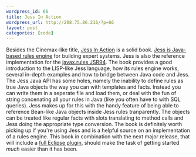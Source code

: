 ```yaml
--- 
wordpress_id: 66
title: Jess In Action
wordpress_url: http://208.75.86.216/?p=66
layout: post
categories: [code]
---
```

Besides the Cinemax-like title, <a href="http://www.manning.com/friedman-hill/">Jess In Action</a> is a solid book. <a href="http://herzberg.ca.sandia.gov/jess/">Jess is Java-based rules engine</a> for building expert systems. Jess is also the reference implementation for the <a href="http://www.jcp.org/en/jsr/detail?id=094">javax.rules JSR94</a>. The book provides a good introduction to the LISP-like Jess language, how its rules engine works, several in-depth examples and how to bridge between Java code and Jess. The Jess Java API has some holes, namely the inability to define rules as true Java objects the way you can with templates and facts. Instead you can write them in a seperate file and load them, or deal with the fun of string concenating all your rules in Java (like you often have to with SQL queries). Jess makes up for this with the handy feature of being able to reference Bean-like Java objects inside Jess rules tranparently. The objects can be treated like regular facts with slots translating to method calls and Jess doing the appropriate type conversion. The book is definitely worth picking up if you're using Jess and is a helpful source on an implementation of a rules engine. This book in combination with the next major release, that will include a <a href="http://www.devx.com/Java/Article/17651/0/page/2">full Eclipse plugin</a>, should make the task of getting started <i>much</i> easier than it has been.

